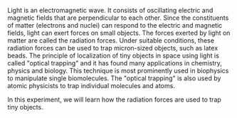 Light is an electromagnetic wave. It consists of oscillating electric and magnetic fields that are perpendicular to each other. Since the constituents of matter (electrons and nuclei) can respond to the electric and magnetic fields, light can exert forces on small objects. The forces exerted by light on matter are called the radiation forces. Under suitable conditions, these radiation forces can be used to trap micron-sized objects, such as latex beads. The principle of localization of tiny objects in space using light is called "optical trapping" and it has found many applications in chemistry, physics and biology. This technique is most prominently used in biophysics to manipulate single biomolecules. The "optical trapping" is also used by atomic physicists to trap individual molecules and atoms.

In this experiment, we will learn how the radiation forces are used to trap tiny objects. 